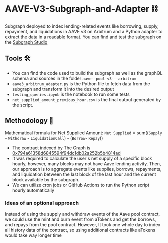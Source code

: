 # AAVE-V3-Subgraph-and-Adapter ⛓
 Subgraph deployed to index lending-related events like borrowing, supply, repayment, and liquidations in AAVE v3 on Arbitrum and a Python adapter to extract the data in a readable format.
 You can find and test the subgraph on the [Subgraph Studio](https://thegraph.com/studio/subgraph/aave--pool-v3---arbitrum/)

 ## Tools 🛠️
 * You can find the code used to build the subgraph as well as the graphQL schema and sources in the folder `aave--pool-v3---arbitrum`
 * `aave3_arbitrum_adapter.py` is the Python file to fetch data from the subgraph and transform it into the desired output
 * `testing_queries.ipynb` is the notebook to run some tests
 * `net_supplied_amount_previous_hour.csv` is the final output generated by the script.


## Methodology 🧪

Mathematical formula for Net Supplied Amount:
`Net Supplied` = sum((`Supply` - `Withdraw` - `LiquidationCall`) - (`Borrow`- `Repay`))


* The contract indexed by The Graph is [0x794a61358d6845594f94dc1db02a252b5b4814ad](https://miniscan.xyz/?network=arbitrum&address=0x794a61358d6845594f94dc1db02a252b5b4814ad)
* It was required to calculate the user's net supply of a specific block hourly, however, many blocks may not have Aave lending activity. Then, our approach is to aggregate events like supplies, borrows, repayments, and liquidation between the last block of the last hour and the current block available by the subgraph.
* We can utilize cron jobs or GitHub Actions to run the Python script hourly automatically

### Ideas of an optional approach
Instead of using the supply and withdraw events of the Aave pool contract, we could use the mint and burn event from aTokens and get the borrows, and repays from the pool contract. However, It took one whole day to index all history data of the contract, so using additional contracts like aTokens would take way longer time

